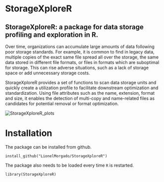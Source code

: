 # StorageXploreR
## StorageXploreR: a package for data storage profiling and exploration in R.

Over time, organizations can accumulate large amounts of data following poor storage standards. For example, it is common to find in legacy data, multiple copies of the exact same file spread all over the storage, the same data stored in different file formats, or files in formats which are suboptimal for storage. This can rise adverse situations, such as a lack of storage space or add unnecessary storage costs.

StorageXploreR provides a set of functions to scan data storage units and quickly create a utilization profile to facilitate downstream optimization and standardization. Using file attributes such as the name, extension, format and size, it enables the detection of multi-copy and name-related files as candidates for potential removal or format optimization.

![StorageXploreR_plots](https://github.com/user-attachments/assets/08431116-05ae-42e3-a75c-c3a41e58fc28)



# Installation

The package can be installed from github.
```{r install_package, eval=FALSE}
install_github("LionelMorgado/StorageXploreR")
```

The package also needs to be loaded every time `R` is restarted.
```{r Load package, message=FALSE}
library(StorageXploreR)
```
